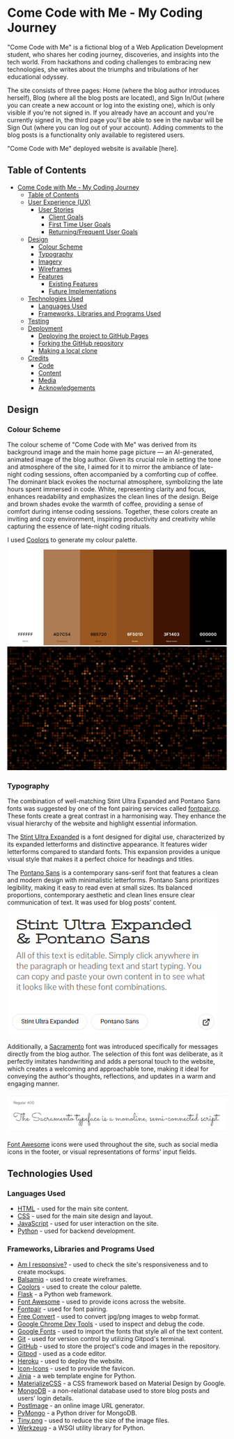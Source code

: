 # Come Code with Me - My Coding Journey

"Come Code with Me" is a fictional blog of a Web Application Development student, who shares her coding journey, discoveries, and insights into the tech world. From hackathons and coding challenges to embracing new technologies, she writes about the triumphs and tribulations of her educational odyssey. 

The site consists of three pages: Home (where the blog author introduces herself), Blog (where all the blog posts are located), and Sign In/Out (where you can create a new account or log into the existing one), which is only visible if you're not signed in. If you already have an account and you're currently signed in, the third page you'll be able to see in the navbar will be Sign Out (where you can log out of your account). Adding comments to the blog posts is a functionality only available to registered users.

"Come Code with Me" deployed website is available [here].

## Table of Contents

- [Come Code with Me - My Coding Journey](#come-code-with-me---my-coding-journey)
  - [Table of Contents](#table-of-contents)
  - [User Experience (UX)](#user-experience-ux)
    - [User Stories](#user-stories)
      - [Client Goals](#client-goals)
      - [First Time User Goals](#first-time-user-goals)
      - [Returning/Frequent User Goals](#returningfrequent-user-goals)
  - [Design](#design)
    - [Colour Scheme](#colour-scheme)
    - [Typography](#typography)
    - [Imagery](#imagery)
    - [Wireframes](#wireframes)
    - [Features](#features)
      - [Existing Features](#exisiting-features)
      - [Future Implementations](#future-implementations)
  - [Technologies Used](#technologies-used)
    - [Languages Used](#languages-used)
    - [Frameworks, Libraries and Programs Used](#frameworks-libraries-and-programs-used)
  - [Testing](#testing)
  - [Deployment](#deployment)
    - [Deploying the project to GitHub Pages](#deploying-the-project-to-github-pages)
    - [Forking the GitHub repository](#forking-the-github-repository)
    - [Making a local clone](#making-a-local-clone)
  - [Credits](#credits)
    - [Code](#code)
    - [Content](#content)
    - [Media](#media)
    - [Acknowledgements](#acknowledgements)

## Design

### Colour Scheme

The colour scheme of "Come Code with Me" was derived from its background image and the main home page picture — an AI-generated, animated image of the blog author. Given its crucial role in setting the tone and atmosphere of the site, I aimed for it to mirror the ambiance of late-night coding sessions, often accompanied by a comforting cup of coffee. The dominant black evokes the nocturnal atmosphere, symbolizing the late hours spent immersed in code. White, representing clarity and focus, enhances readability and emphasizes the clean lines of the design. Beige and brown shades evoke the warmth of coffee, providing a sense of comfort during intense coding sessions. Together, these colors create an inviting and cozy environment, inspiring productivity and creativity while capturing the essence of late-night coding rituals.

I used [Coolors](https://coolors.co/ffffff-ad7c54-9b5720-8f501d-3f1403-000000) to generate my colour palette.

![Colour Palette](static/images/colour_palette.png)
![Background Image](static/images/shutterstock_2189462235.webp)

### Typography

The combination of well-matching Stint Ultra Expanded and Pontano Sans fonts was suggested by one of the font pairing services called [fontpair.co](https://www.fontpair.co/). These fonts create a great contrast in a harmonising way. They enhance the visual hierarchy of the website and highlight essential information.

The [Stint Ultra Expanded](https://fonts.google.com/specimen/Stint+Ultra+Expanded) is a font designed for digital use, characterized by its expanded letterforms and distinctive appearance. It features wider letterforms compared to standard fonts. This expansion provides a unique visual style that makes it a perfect choice for headings and titles.

The [Pontano Sans](https://fonts.google.com/specimen/Pontano+Sans) is a contemporary sans-serif font that features a clean and modern design with minimalistic letterforms. Pontano Sans prioritizes legibility, making it easy to read even at small sizes. Its balanced proportions, contemporary aesthetic and clean lines ensure clear communication of text. It was used for blog posts' content.

![Font Pairing](static/images/fonts.png)

Additionally, a [Sacramento](https://fonts.google.com/specimen/Sacramento) font was introduced specifically for messages directly from the blog author. The selection of this font was deliberate, as it perfectly imitates handwriting and adds a personal touch to the website, which creates a welcoming and approachable tone, making it ideal for conveying the author's thoughts, reflections, and updates in a warm and engaging manner.

![Sacramento Font](static/images/sacramento.png)

[Font Awesome](https://fontawesome.com/) icons were used throughout the site, such as social media icons in the footer, or visual representations of forms' input fields.

## Technologies Used

### Languages Used

- [HTML](https://en.wikipedia.org/wiki/HTML) - used for the main site content.
- [CSS](https://en.wikipedia.org/wiki/CSS) - used for the main site design and layout.
- [JavaScript](https://www.javascript.com) - used for user interaction on the site.
- [Python](https://www.python.org/) - used for backend development.

### Frameworks, Libraries and Programs Used

- [Am I responsive?](https://ui.dev/amiresponsive) - used to check the site's responsiveness and to create mockups.
- [Balsamiq](https://balsamiq.com/wireframes/) - used to create wireframes.
- [Coolors](https://coolors.co/) - used to create the colour palette.
- [Flask](https://flask.palletsprojects.com/en/3.0.x/) - a Python web framework.
- [Font Awesome](https://fontawesome.com/) - used to provide icons across the website.
- [Fontpair](https://www.fontpair.co/all) - used for font pairing.
- [Free Convert](https://www.freeconvert.com/jpg-to-webp) - used to convert jpg/png images to webp format.
- [Google Chrome Dev Tools](https://developer.chrome.com/docs/devtools/) - used to inspect and debug the code.
- [Google Fonts](https://fonts.google.com/) - used to import the fonts that style all of the text content.
- [Git](https://git-scm.com/) - used for version control by utilizing Gitpod's terminal.
- [GitHub](https://github.com/) - used to store the project's code and images in the repository.
- [Gitpod](https://www.gitpod.io/) - used as a code editor.
- [Heroku](https://www.heroku.com/home) - used to deploy the website.
- [Icon-Icons](https://icon-icons.com/) - used to provide the favicon.
- [Jinja](https://jinjapalletsprojects.com/en/3.1.x/) - a web template engine for Python.
- [MaterializeCSS](https://materializecss.com/) - a CSS framework based on Material Design by Google.
- [MongoDB](https://www.mongodb.com/) - a non-relational database used to store blog posts and users' login details.
- [PostImage](https://postimages.org/) - an online image URL generator.
- [PyMongo](https://www.mongodb.com/docs/drivers/pymongo/) - a Python driver for MongoDB.
- [Tiny.png](https://tinypng.com/) - used to reduce the size of the image files.
- [Werkzeug](https://werkzeug.palletsprojects.com/en/3.0.x/) - a WSGI utility library for Python.